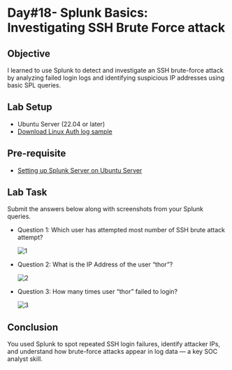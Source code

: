 # Day#18- Splunk Basics: Investigating SSH Brute Force attack

## Objective
I learned to use Splunk to detect and investigate an SSH brute-force attack by analyzing failed login logs and identifying suspicious IP addresses using basic SPL queries.

## Lab Setup
- Ubuntu Server (22.04 or later)
- [Download Linux Auth log sample](https://github.com/KarthikSArkasali/30-Days-SOC-Challenge/blob/main/Files/Challenge-4/linux_auth_logs.json)
  
## Pre-requisite
- [Setting up Splunk Server on Ubuntu Server](https://github.com/KarthikSArkasali/30-Days-SOC-Challenge/blob/main/Challenge%234/DAY-%231.md)

## Lab Task
Submit the answers below along with screenshots from your Splunk queries.

- Question 1: Which user has attempted most number of SSH brute attack attempt?

  ![1](https://github.com/user-attachments/assets/c43d7dad-325f-421e-bba1-17a7ab6b50b7)

- Question 2: What is the IP Address of the user “thor”?

  ![2](https://github.com/user-attachments/assets/88db2e3c-b3e9-4d3d-b7f2-af0e0c55bb8f)

- Question 3: How many times user “thor” failed to login?

  ![3  ](https://github.com/user-attachments/assets/0cac3558-4a22-4142-a39f-e3787461fca4)

## Conclusion
You used Splunk to spot repeated SSH login failures, identify attacker IPs, and understand how brute-force attacks appear in log data — a key SOC analyst skill.
